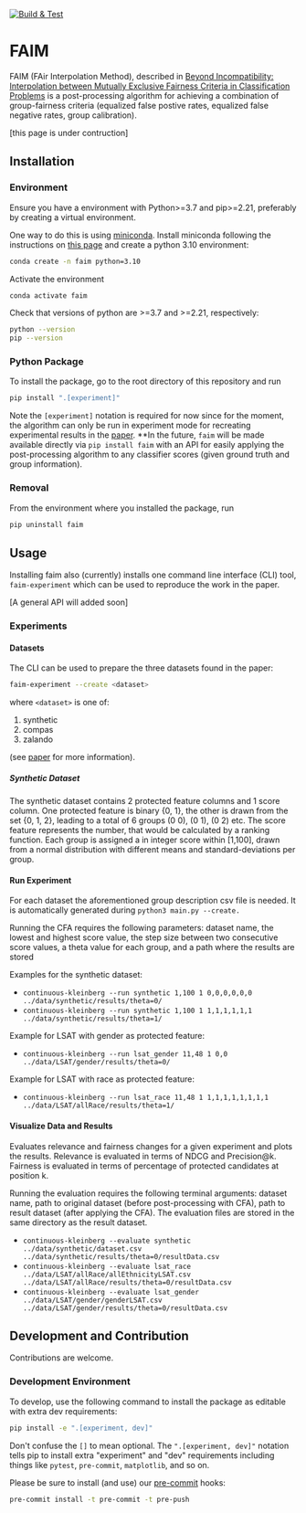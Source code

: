 [![Build & Test](https://github.com/MilkaLichtblau/faim/actions/workflows/python-build-test.yml/badge.svg)](https://github.com/MilkaLichtblau/faim/actions/workflows/python-build-test.yml)

# FAIM

FAIM (FAir Interpolation Method), described in
[Beyond Incompatibility: Interpolation between Mutually
Exclusive Fairness Criteria in Classification Problems](https://arxiv.org/abs/2212.00469)
is a post-processing algorithm for achieving a combination of group-fairness criteria
(equalized false postive rates, equalized false negative rates, group calibration).

[this page is under contruction]

## Installation

### Environment
Ensure you have a environment with Python>=3.7 and pip>=2.21, preferably by creating a virtual environment.

One way to do this is using [miniconda](https://docs.conda.io/en/latest/miniconda.html).  Install miniconda following
the instructions on [this page](https://docs.conda.io/en/latest/miniconda.html)
and create a python 3.10 environment:

```bash
conda create -n faim python=3.10
```

Activate the environment
```bash
conda activate faim
```

Check that versions of python are >=3.7 and >=2.21, respectively:
```bash
python --version
pip --version
```

### Python Package
To install the package, go to the root directory of this repository and run
```bash
pip install ".[experiment]"
```

Note the `[experiment]` notation is required for now since for the moment, the algorithm can only be run in experiment
mode for recreating experimental results in the [paper](https://arxiv.org/abs/2212.00469).
**In the future, `faim` will be made available directly via `pip install faim` with an API for easily applying the
post-processing algorithm to any classifier scores (given ground truth and group information).

### Removal
From the environment where you installed the package, run
```bash
pip uninstall faim
```


## Usage
Installing faim also (currently) installs one command line interface (CLI) tool, `faim-experiment` which can be
used to reproduce the work in the paper.

[A general API will added soon]

### Experiments
#### Datasets
The CLI can be used to prepare the three datasets found in the paper:
```bash
faim-experiment --create <dataset>
```
where `<dataset>` is one of:
1. synthetic
2. compas
3. zalando

(see [paper](https://arxiv.org/abs/2212.00469) for more information).

##### Synthetic Dataset
The synthetic dataset contains 2 protected feature columns and 1 score column.
One protected feature is binary {0, 1}, the other is drawn from the set {0, 1, 2},
leading to a total of 6 groups (0 0), (0 1), (0 2) etc. The score feature represents the number,
that would be calculated by a ranking function. Each group is assigned a in integer score within [1,100],
drawn from a normal distribution with different means and standard-deviations per group.

#### Run Experiment

For each dataset the aforementioned group description csv file is needed. It is automatically generated during ``python3 main.py --create.``

Running the CFA requires the following parameters: dataset name, the lowest and highest score value, the step size between two consecutive score values, a theta value for each group, and a path where the results are stored

Examples for the synthetic dataset:
* ``continuous-kleinberg --run synthetic 1,100 1 0,0,0,0,0,0 ../data/synthetic/results/theta=0/``
* ``continuous-kleinberg --run synthetic 1,100 1 1,1,1,1,1,1 ../data/synthetic/results/theta=1/``

Example for LSAT with gender as protected feature:
* ``continuous-kleinberg --run lsat_gender 11,48 1 0,0 ../data/LSAT/gender/results/theta=0/``

Example for LSAT with race as protected feature:
* ``continuous-kleinberg --run lsat_race 11,48 1 1,1,1,1,1,1,1,1 ../data/LSAT/allRace/results/theta=1/``


#### Visualize Data and Results
Evaluates relevance and fairness changes for a given experiment and plots the results. Relevance is evaluated in terms of NDCG and Precision@k. Fairness is evaluated in terms of percentage of protected candidates at position k.

Running the evaluation requires the following terminal arguments: dataset name, path to original dataset (before post-processing with CFA), path to result dataset (after applying the CFA). The evaluation files are stored in the same directory as the result dataset.

* ``continuous-kleinberg --evaluate synthetic ../data/synthetic/dataset.csv ../data/synthetic/results/theta=0/resultData.csv``
* ``continuous-kleinberg --evaluate lsat_race ../data/LSAT/allRace/allEthnicityLSAT.csv ../data/LSAT/allRace/results/theta=0/resultData.csv``
* ``continuous-kleinberg --evaluate lsat_gender ../data/LSAT/gender/genderLSAT.csv ../data/LSAT/gender/results/theta=0/resultData.csv``


## Development and Contribution
Contributions are welcome.

### Development Environment
To develop, use the following command to install the package as editable with extra dev requirements:
```bash
pip install -e ".[experiment, dev]"
```

Don't confuse the `[]` to mean optional.  The `".[experiment, dev]"` notation tells pip to install extra
"experiment" and "dev" requirements including things like `pytest`, `pre-commit`, `matplotlib`, and so on.

Please be sure to install (and use) our [pre-commit](https://pre-commit.com/) hooks:
```bash
pre-commit install -t pre-commit -t pre-push
```
